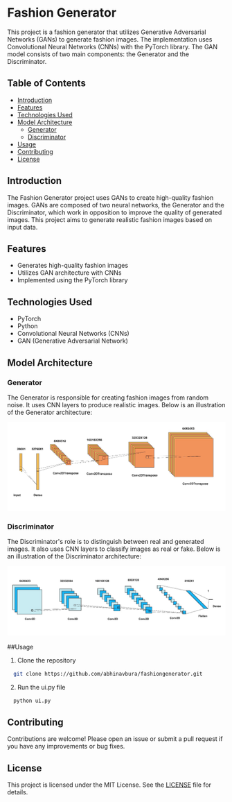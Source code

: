 # Fashion Generator

This project is a fashion generator that utilizes Generative Adversarial Networks (GANs) to generate fashion images. The implementation uses Convolutional Neural Networks (CNNs) with the PyTorch library. The GAN model consists of two main components: the Generator and the Discriminator. 

## Table of Contents

- [Introduction](#introduction)
- [Features](#features)
- [Technologies Used](#technologies-used)
- [Model Architecture](#model-architecture)
  - [Generator](#generator)
  - [Discriminator](#discriminator)
- [Usage](#Usage)
- [Contributing](#contributing)
- [License](#license)

## Introduction

The Fashion Generator project uses GANs to create high-quality fashion images. GANs are composed of two neural networks, the Generator and the Discriminator, which work in opposition to improve the quality of generated images. This project aims to generate realistic fashion images based on input data.

## Features

- Generates high-quality fashion images
- Utilizes GAN architecture with CNNs
- Implemented using the PyTorch library

## Technologies Used

- PyTorch
- Python
- Convolutional Neural Networks (CNNs)
- GAN (Generative Adversarial Network)

## Model Architecture

### Generator

The Generator is responsible for creating fashion images from random noise. It uses CNN layers to produce realistic images. Below is an illustration of the Generator architecture:

![Generator Architecture](generator.jpg)

### Discriminator

The Discriminator's role is to distinguish between real and generated images. It also uses CNN layers to classify images as real or fake. Below is an illustration of the Discriminator architecture:

![Discriminator Architecture](descriminator.jpg)

##Usage
1. Clone the repository
```bash
  git clone https://github.com/abhinavbura/fashiongenerator.git
```
2. Run the ui.py file
```bash
  python ui.py
```

## Contributing

Contributions are welcome! Please open an issue or submit a pull request if you have any improvements or bug fixes.

## License

This project is licensed under the MIT License. See the [LICENSE](LICENSE) file for details.
